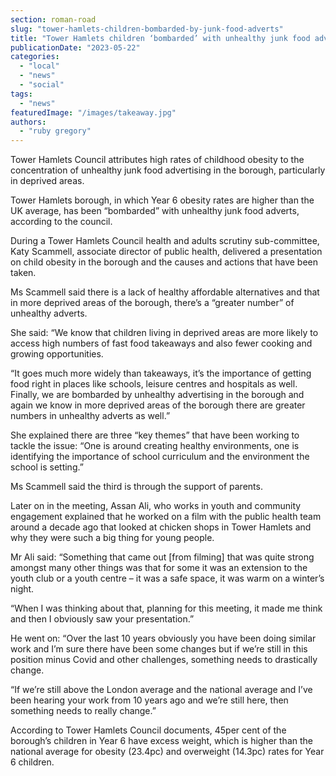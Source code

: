 ```yaml
---
section: roman-road
slug: "tower-hamlets-children-bombarded-by-junk-food-adverts"
title: "Tower Hamlets children ‘bombarded’ with unhealthy junk food adverts"
publicationDate: "2023-05-22"
categories: 
  - "local"
  - "news"
  - "social"
tags: 
  - "news"
featuredImage: "/images/takeaway.jpg"
authors: 
  - "ruby gregory"
---
```


Tower Hamlets Council attributes high rates of childhood obesity to the concentration of unhealthy junk food advertising in the borough, particularly in deprived areas.

Tower Hamlets borough, in which Year 6 obesity rates are higher than the UK average, has been “bombarded” with unhealthy junk food adverts, according to the council. 

During a Tower Hamlets Council health and adults scrutiny sub-committee, Katy Scammell, associate director of public health, delivered a presentation on child obesity in the borough and the causes and actions that have been taken.

Ms Scammell said there is a lack of healthy affordable alternatives and that in more deprived areas of the borough, there’s a “greater number” of unhealthy adverts.

She said: “We know that children living in deprived areas are more likely to access high numbers of fast food takeaways and also fewer cooking and growing opportunities.

“It goes much more widely than takeaways, it’s the importance of getting food right in places like schools, leisure centres and hospitals as well. Finally, we are bombarded by unhealthy advertising in the borough and again we know in more deprived areas of the borough there are greater numbers in unhealthy adverts as well.”

She explained there are three “key themes” that have been working to tackle the issue: “One is around creating healthy environments, one is identifying the importance of school curriculum and the environment the school is setting.”

Ms Scammell said the third is through the support of parents.

Later on in the meeting, Assan Ali, who works in youth and community engagement explained that he worked on a film with the public health team around a decade ago that looked at chicken shops in Tower Hamlets and why they were such a big thing for young people.

Mr Ali said: “Something that came out \[from filming\] that was quite strong amongst many other things was that for some it was an extension to the youth club or a youth centre – it was a safe space, it was warm on a winter’s night.

“When I was thinking about that, planning for this meeting, it made me think and then I obviously saw your presentation.”

He went on: “Over the last 10 years obviously you have been doing similar work and I’m sure there have been some changes but if we’re still in this position minus Covid and other challenges, something needs to drastically change.

“If we’re still above the London average and the national average and I’ve been hearing your work from 10 years ago and we’re still here, then something needs to really change.”

According to Tower Hamlets Council documents, 45per cent of the borough’s children in Year 6 have excess weight, which is higher than the national average for obesity (23.4pc) and overweight (14.3pc) rates for Year 6 children.



